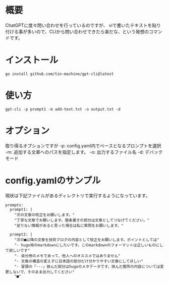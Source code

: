 # 概要

ChatGPTに度々問い合わせを行っているのですが、
viで書いたテキストを貼り付ける事が多いので、CLIから問い合わせできたら楽だな、という発想のコマンドです。

# インストール

```
go install github.com/tin-machine/gpt-cli@latest
```

# 使い方

```
gpt-cli -p prompt1 -m add-text.txt -o output.txt -d
```

# オプション

取り得るオプションですが
-p: config.yaml内でベースとなるプロンプトを選択
-m: 追加する文章へのパスを指定します。
-o: 出力するファイル名
-d: デバックモード

# config.yamlのサンプル

現状は下記ファイルがあるディレクトリで実行するようになっています。

```
prompts:
  prompt1: |
    "次の文章の校正をお願いします。"
    "丁寧な文章でお願いします。箇条書きの部分は文章としてつなげてください。"
    "足りない情報があると思った場合は私に質問をお願いします。"

  prompt2: |
    "次の■以降の文章を技術ブログの内容として校正をお願いします。ポイントとしては"
    "- hugo用のmarkdownにしたいです。このmarkdownのフォーマットは正しいものにして欲しいです"
    "- 自分用のメモであって、他人へのオススメではありません"
    "- 文章の構造の変えずに日本語の部分だけ分かりやすい文章にしてほしい"
    "- 冒頭の「---」挟んだ部分はhugoのメタデータです。挟んだ箇所の内容については変更しないで、そのまま出力してください"
    "■"
```
